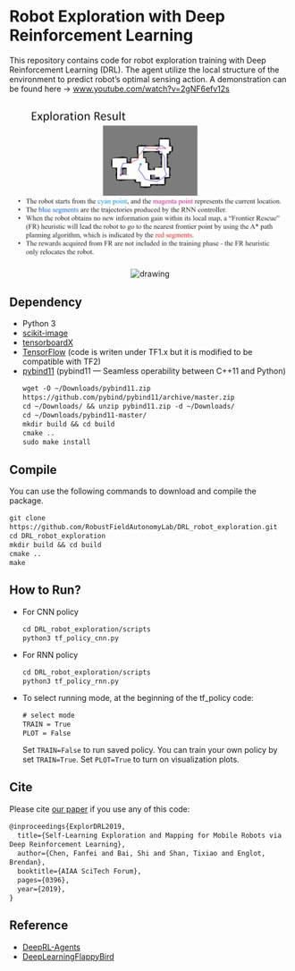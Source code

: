 # Robot Exploration with Deep Reinforcement Learning
This repository contains code for robot exploration training with Deep Reinforcement Learning (DRL). The agent utilize the local structure of the environment to predict robot’s optimal sensing action. A demonstration can be found here -> www.youtube.com/watch?v=2gNF6efv12s

<p align='center'>
    <img src="/doc/exploration.png" alt="drawing" width="1000"/>
</p>

<p align='center'>
    <img src="/doc/policy.gif" alt="drawing" width="1000"/>
</p>

## Dependency
- Python 3
- [scikit-image](https://scikit-image.org/)
- [tensorboardX](https://github.com/lanpa/tensorboardX)
- [TensorFlow](https://www.tensorflow.org/install) (code is writen under TF1.x but it is modified to be compatible with TF2)
- [pybind11](https://github.com/pybind/pybind11) (pybind11 — Seamless operability between C++11 and Python)
  ```
  wget -O ~/Downloads/pybind11.zip https://github.com/pybind/pybind11/archive/master.zip
  cd ~/Downloads/ && unzip pybind11.zip -d ~/Downloads/
  cd ~/Downloads/pybind11-master/
  mkdir build && cd build
  cmake ..
  sudo make install
  ```
## Compile

You can use the following commands to download and compile the package.
```
git clone https://github.com/RobustFieldAutonomyLab/DRL_robot_exploration.git
cd DRL_robot_exploration
mkdir build && cd build
cmake ..
make
```

## How to Run?
- For CNN policy
    ```
    cd DRL_robot_exploration/scripts
    python3 tf_policy_cnn.py
    ```
- For RNN policy
    ```
    cd DRL_robot_exploration/scripts
    python3 tf_policy_rnn.py
    ```
- To select running mode, at the beginning of the tf_policy code:
    ```
    # select mode
    TRAIN = True
    PLOT = False
    ```
  Set ``TRAIN=False`` to run saved policy. You can train your own policy by set ``TRAIN=True``. Set `` PLOT=True `` to turn on visualization plots.
  
## Cite

Please cite [our paper](https://www.researchgate.net/profile/Fanfei_Chen/publication/330200308_Self-Learning_Exploration_and_Mapping_for_Mobile_Robots_via_Deep_Reinforcement_Learning/links/5d6e7ad4a6fdccf93d381d2e/Self-Learning-Exploration-and-Mapping-for-Mobile-Robots-via-Deep-Reinforcement-Learning.pdf) if you use any of this code: 
```
@inproceedings{ExplorDRL2019,
  title={Self-Learning Exploration and Mapping for Mobile Robots via Deep Reinforcement Learning},
  author={Chen, Fanfei and Bai, Shi and Shan, Tixiao and Englot, Brendan},
  booktitle={AIAA SciTech Forum},
  pages={0396},
  year={2019},
}
```

## Reference
- [DeepRL-Agents](https://github.com/awjuliani/DeepRL-Agents)
- [DeepLearningFlappyBird](https://github.com/yenchenlin/DeepLearningFlappyBird)